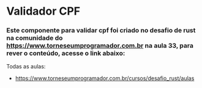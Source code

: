 # Validador CPF
### Este componente para validar cpf foi criado no desafio de rust na comunidade do https://www.torneseumprogramador.com.br na aula 33, para rever o conteúdo, acesse o link abaixo:

Todas as aulas:
- https://www.torneseumprogramador.com.br/cursos/desafio_rust/aulas